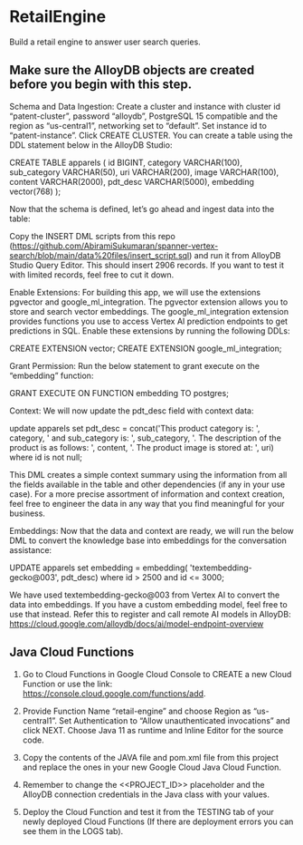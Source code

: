 # RetailEngine
Build a retail engine to answer user search queries.

## Make sure the AlloyDB objects are created before you begin with this step.

Schema and Data Ingestion:
Create a cluster and instance with cluster id “patent-cluster”, password “alloydb”, PostgreSQL 15 compatible and the region as “us-central1”, networking set to “default”. Set instance id to “patent-instance”. Click CREATE CLUSTER. You can create a table using the DDL statement below in the AlloyDB Studio:

CREATE TABLE apparels ( id BIGINT, category VARCHAR(100), sub_category VARCHAR(50), uri VARCHAR(200), image VARCHAR(100), content VARCHAR(2000), pdt_desc VARCHAR(5000), embedding vector(768) );

Now that the schema is defined, let’s go ahead and ingest data into the table:

Copy the INSERT DML scripts from this repo (https://github.com/AbiramiSukumaran/spanner-vertex-search/blob/main/data%20files/insert_script.sql) and run it from AlloyDB Studio Query Editor. This should insert 2906 records. If you want to test it with limited records, feel free to cut it down.

Enable Extensions:
For building this app, we will use the extensions pgvector and google_ml_integration. The pgvector extension allows you to store and search vector embeddings. The google_ml_integration extension provides functions you use to access Vertex AI prediction endpoints to get predictions in SQL. Enable these extensions by running the following DDLs:

CREATE EXTENSION vector;
CREATE EXTENSION google_ml_integration;

Grant Permission:
Run the below statement to grant execute on the “embedding” function:

GRANT EXECUTE ON FUNCTION embedding TO postgres;

Context:
We will now update the pdt_desc field with context data:

update apparels set pdt_desc = concat('This product category is: ', category, ' and sub_category is: ', sub_category, '. The description of the product is as follows: ', content, '. The product image is stored at: ', uri) where id is not null;

This DML creates a simple context summary using the information from all the fields available in the table and other dependencies (if any in your use case). For a more precise assortment of information and context creation, feel free to engineer the data in any way that you find meaningful for your business. 

Embeddings:
Now that the data and context are ready, we will run the below DML to convert the knowledge base into embeddings for the conversation assistance:

UPDATE apparels set embedding = embedding( 'textembedding-gecko@003', pdt_desc) where id > 2500 and id <= 3000;

We have used textembedding-gecko@003 from Vertex AI to convert the data into embeddings. If you have a custom embedding model, feel free to use that instead. Refer this to register and call remote AI models in AlloyDB: https://cloud.google.com/alloydb/docs/ai/model-endpoint-overview

## Java Cloud Functions

1. Go to Cloud Functions in Google Cloud Console to CREATE a new Cloud Function or use the link: https://console.cloud.google.com/functions/add. 

2. Provide Function Name “retail-engine” and choose Region as “us-central1”. Set Authentication to “Allow unauthenticated invocations” and click NEXT. Choose Java 11 as runtime and Inline Editor for the source code.

3. Copy the contents of the JAVA file and pom.xml file from this project and replace the ones in your new Google Cloud Java Cloud Function.

4. Remember to change the <<PROJECT_ID>> placeholder and the AlloyDB connection credentials in the Java class with your values.

5. Deploy the Cloud Function and test it from the TESTING tab of your newly deployed Cloud Functions (If there are deployment errors you can see them in the LOGS tab).
